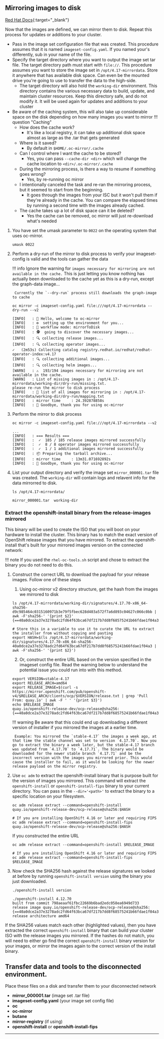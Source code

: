 ## Mirroring images to disk
[Red Hat Docs](https://docs.redhat.com/en/documentation/openshift_container_platform/4.19/html/disconnected_environments/about-installing-oc-mirror-v2){:target="_blank"}

Now that the images are defined, we can mirror them to disk. Repeat this process for updates or additions to your cluster.

- Pass in the image set configuration file that was created. This procedure assumes that it is named `imageset-config.yaml`. If you named your's differently, sub in your name of the file.
- Specify the target directory where you want to output the image set tar file. The target directory path must start with `file://`. This procedure assumes you want to store the image set in `/opt/4.17-mirrordata`. Store it anywhere that has available disk space. Can even be the mounted drive you're going to use to transfer the data to the high-side.
  - The target directory will also hold the `working-dir` environment. This directory contains the various necessary data to build, update, and maintain cluster resources. Keep this directory safe, and do not modify it. It will be used again for updates and additions to your cluster
- Be aware of the caching system, this will also take up considerable space on the disk depending on how many images you want to mirror
!!! question "Caching"
    - How does the cache work?
        - It's like a local registry, it can take up additional disk space almost as large as the .tar that gets generated
    - Where is it saved?
        - By default in `$HOME/.oc-mirror/.cache`
    - Can I control where I want the cache to be stored?
        - Yes, you can pass `--cache-dir <dir>` which will change the cache location to `<dir>/.oc-mirror/.cache`
    - During the mirroring process, is there a way to resume if something goes wrong?
        - Yes, by re-running oc mirror
    - I intentionally canceled the task and re-ran the mirroring process, but it seemed to start from the beginning.
        - It goes through the images from your ISC but it won't pull them if they're already in the cache. You can compare the elapsed times by running a second time with the images already cached.
    - The cache takes up a lot of disk space can it be deleted?
        - Yes the cache can be removed, oc mirror will just re-download what's needed

1. You have set the umask parameter to `0022` on the operating system that uses oc-mirror.

    ```{ .bash }
    umask 0022
    ```

1. Perform a dry-run of the mirror to disk process to verify your imageset-config is valid and the tools can gather the data
    
    !!! info
        Ignore the warning for `images necessary for mirroring are not available in the cache.` This is just letting you know nothing has actually been downloaded to the cache yet as this is a dry-run, except the graph-data image...

        Currently the `--dry-run` process still downloads the graph-image to cache
    
    ```{ .bash }
    oc mirror -c imageset-config.yaml file:///opt/4.17-mirrordata --dry-run --v2
    ```
    ```{ . .no-copy title="Example Output" }
    [INFO]   : 👋 Hello, welcome to oc-mirror
    [INFO]   : ⚙️  setting up the environment for you...
    [INFO]   : 🔀 workflow mode: mirrorToDisk
    [INFO]   : 🕵  going to discover the necessary images...
    [INFO]   : 🔍 collecting release images...
    [INFO]   : 🔍 collecting operator images...
    ✓   (2m53s) Collecting catalog registry.redhat.io/redhat/redhat-operator-index:v4.17
    [INFO]   : 🔍 collecting additional images...
    [INFO]   : 🔍 collecting helm images...
    [WARN]   : ⚠️  193/194 images necessary for mirroring are not available in the cache.
    [WARN]   : List of missing images in : /opt/4.17-mirrordata/working-dir/dry-run/missing.txt.
    please re-run the mirror to disk process
    [INFO]   : 📄 list of all images for mirroring in : /opt/4.17-mirrordata/working-dir/dry-run/mapping.txt
    [INFO]   : mirror time     : 24.392878858s
    [INFO]   : 👋 Goodbye, thank you for using oc-mirror
    ```

1. Perform the mirror to disk process    
    ```{ .bash }
    oc mirror -c imageset-config.yaml file:///opt/4.17-mirrordata --v2
    ```
    ```{ . .no-copy title="Example Output" }
    ...
    [INFO]   : === Results ===
    [INFO]   :  ✓  185 / 185 release images mirrored successfully
    [INFO]   :  ✓  8 / 8 operator images mirrored successfully
    [INFO]   :  ✓  1 / 1 additional images mirrored successfully
    [INFO]   : 📦 Preparing the tarball archive...
    [INFO]   : mirror time     : 13m31.071692892s
    [INFO]   : 👋 Goodbye, thank you for using oc-mirror
    ```
    
1. List your output directory and verify the image set `mirror_000001.tar` file was created. The `working-dir` will contain logs and relavent info for the data mirrorred to disk.
    ```{ .bash }
    ls /opt/4.17-mirrordata/
    ```
    ```{ . .no-copy title="Example Output" }
    mirror_000001.tar  working-dir
    ```
  
### Extract the openshift-install binary from the release-images mirrored
This binary will be used to create the ISO that you will boot on your hardware to install the cluster. This binary has to match the exact version of OpenShift release images that you have mirrored. To extract the openshift-install that's built for your mirrored images version on the connected network:

!!! note
    If you used the `rhel-oc-tools.sh` script and chose to extract the binary you do not need to do this.

1. Construct the correct URL to download the payload for your release images. Follow one of these steps
    
    1. Using oc-mirror v2 directory structure, get the hash from the images we mirrored to disk
    ```{ .bash .no-copy }
    ls /opt/4.17-mirrordata/working-dir/signatures/4.17.70-x86_64-sha256-d9c985464c0315160971b3e79f5fbec628d403a572f7a6d893c04627c066c0bb | awk -F'sha256-' '{print $2}'
    {==40a0dce2a37e3278adc2fd64f63bca67df217b7dd8f68575241b66fdae1f04a3==}

    # Store this in a variable to use it to curate the URL to extract the installer from without copying and pasting 
    export HASH=$(ls /opt/4.17-mirrordata/working-dir/signatures/4.17.70-x86_64-sha256-40a0dce2a37e3278adc2fd64f63bca67df217b7dd8f68575241b66fdae1f04a3 | awk -F'sha256-' '{print $2}')
    ```
    2. Or, construct the entire URL based on the version specified in the imageset config file. Read the warning below to understand the potential issue you could run into with this method.
    ```{ .bash .no-copy }
    export VERSION=stable-4.17
    export RELEASE_ARCH=amd64
    export RELEASE_IMAGE=$(curl -s https://mirror.openshift.com/pub/openshift-v4/$RELEASE_ARCH/clients/ocp/$VERSION/release.txt | grep 'Pull From: quay.io' | awk -F ' ' '{print $3}')
    echo $RELEASE_IMAGE
    quay.io/openshift-release-dev/ocp-release@sha256:{==40a0dce2a37e3278adc2fd64f63bca67df217b7dd8f68575241b66fdae1f04a3==}
    ```
    !!! warning
        Be aware that this could end up downloading a different version of installer if you mirrored the images at a earlier time.

        Example: You mirrored the `stable-4.17` the images a week ago, at that time the stable channel was set to version `4.17.70`. Now you go to extract the binary a week later, but the stable-4.17 branch was updated from `4.17.70` to `4.17.71`. The binary would be downloaded for the newer stable branch `4.17.71` and be the incorrect version with the images you mirrored prior. This would cause the installer to fail, as it would be looking for the newer release payload on the mirror registry.

2. Use `oc adm` to extract the openshift-install binary that is purpose built for the version of images you mirrored. This command will extract the `openshift-install` or `openshift-install-fips` binary to your current directory. You can pass in the `--dir='<path>'` to extract the binary to a specific location on your filesystem. 
    ```{ .bash .no-copy }
    oc adm release extract --command=openshift-install quay.io/openshift-release-dev/ocp-release@sha256:$HASH

    # If you are installing OpenShift 4.16 or later and requiring FIPS
    oc adm release extract --command=openshift-install-fips quay.io/openshift-release-dev/ocp-release@sha256:$HASH
    ```
    
    If you constructed the entire URL
    ```{ .bash .no-copy }
    oc adm release extract --command=openshift-install $RELEASE_IMAGE
    
    # If you are installing OpenShift 4.16 or later and requiring FIPS
    oc adm release extract --command=openshift-install-fips $RELEASE_IMAGE
    ```

3. Now check the SHA256 hash against the release signatures we looked at before by running `openshift-install version` using the binary you just downloaded.
    ```{ .bash }
    ./openshift-install version
    ```
    ```{ . .no-copy title="Example Output" }
    ./openshift-install 4.12.70
    built from commit 798aeaaf61fbc22669b6bad2edc058ea6949d733
    release image quay.io/openshift-release-dev/ocp-release@sha256:{==40a0dce2a37e3278adc2fd64f63bca67df217b7dd8f68575241b66fdae1f04a3==}
    release architecture amd64
    ```

If the SHA256 values match each other (highlighted values), then you have extracted the correct `openshift-install` binary that can build your cluster ISO with the release images you mirrored. If the hashes do not match, you will need to either go find the correct `openshift-install` binary version for your images, or mirror the images again to the correct version of the install binary.

## Transfer data and tools to the disconnected environment.
Place these files on a disk and transfer them to your disconnected network

- **mirror_000001.tar** (image set .tar file)
- **imageset-config.yaml** (your image set config file)
- **oc**
- **oc-mirror**
- **butane**
- **mirror-registry** (if using)
- **openshift-install** or **openshift-install-fips**

---